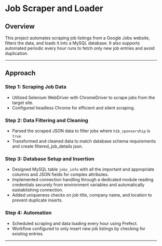# Job Scraper and Loader

## Overview  
This project automates scraping job listings from a Google Jobs website, filters the data, and loads it into a MySQL database. It also supports automated periodic every hour runs to fetch only new job entries and avoid duplication.

---

## Approach

### Step 1: Scraping Job Data  
- Utilized Selenium WebDriver with ChromeDriver to scrape jobs from the target site.  
- Configured headless Chrome for efficient and silent scraping.

### Step 2: Data Filtering and Cleaning  
- Parsed the scraped JSON data to filter jobs where `h1b_sponsorship` is `true`.  
- Transformed and cleaned data to match database schema requirements and create              filtered_job_details json.

### Step 3: Database Setup and Insertion  
- Designed MySQL table `jobs_info` with all the important and appropriate columns and JSON fields for complex attributes.  
- Implemented connection handling through a dedicated module reading credentials securely from environment variables and automatically eastablishing connection.  
- Added uniqueness checks on job title, company name, and location to prevent duplicate inserts.

### Step 4: Automation  
- Scheduled scraping and data loading every hour using Prefect.  
- Workflow configured to only insert new job listings by checking for existing entries.

---
